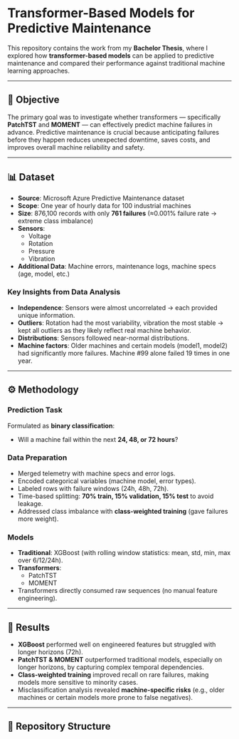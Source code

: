 # Transformer-Based Models for Predictive Maintenance  

This repository contains the work from my **Bachelor Thesis**, where I explored how **transformer-based models** can be applied to predictive maintenance and compared their performance against traditional machine learning approaches.  

---

## 🎯 Objective  
The primary goal was to investigate whether transformers — specifically **PatchTST** and **MOMENT** — can effectively predict machine failures in advance. Predictive maintenance is crucial because anticipating failures before they happen reduces unexpected downtime, saves costs, and improves overall machine reliability and safety.  

---

## 📊 Dataset  

- **Source**: Microsoft Azure Predictive Maintenance dataset  
- **Scope**: One year of hourly data for 100 industrial machines  
- **Size**: 876,100 records with only **761 failures** (≈0.001% failure rate → extreme class imbalance)  
- **Sensors**:  
  - Voltage  
  - Rotation  
  - Pressure  
  - Vibration  
- **Additional Data**: Machine errors, maintenance logs, machine specs (age, model, etc.)  

### Key Insights from Data Analysis  
- **Independence**: Sensors were almost uncorrelated → each provided unique information.  
- **Outliers**: Rotation had the most variability, vibration the most stable → kept all outliers as they likely reflect real machine behavior.  
- **Distributions**: Sensors followed near-normal distributions.  
- **Machine factors**: Older machines and certain models (model1, model2) had significantly more failures. Machine #99 alone failed 19 times in one year.  

---

## ⚙️ Methodology  

### Prediction Task  
Formulated as **binary classification**:  
- Will a machine fail within the next **24, 48, or 72 hours**?  

### Data Preparation  
- Merged telemetry with machine specs and error logs.  
- Encoded categorical variables (machine model, error types).  
- Labeled rows with failure windows (24h, 48h, 72h).  
- Time-based splitting: **70% train, 15% validation, 15% test** to avoid leakage.  
- Addressed class imbalance with **class-weighted training** (gave failures more weight).  

### Models  
- **Traditional**: XGBoost (with rolling window statistics: mean, std, min, max over 6/12/24h).  
- **Transformers**:  
  - PatchTST  
  - MOMENT  
- Transformers directly consumed raw sequences (no manual feature engineering).  

---

## 🚀 Results  

- **XGBoost** performed well on engineered features but struggled with longer horizons (72h).  
- **PatchTST & MOMENT** outperformed traditional models, especially on longer horizons, by capturing complex temporal dependencies.  
- **Class-weighted training** improved recall on rare failures, making models more sensitive to minority cases.  
- Misclassification analysis revealed **machine-specific risks** (e.g., older machines or certain models more prone to false negatives).  

---

## 📂 Repository Structure  

